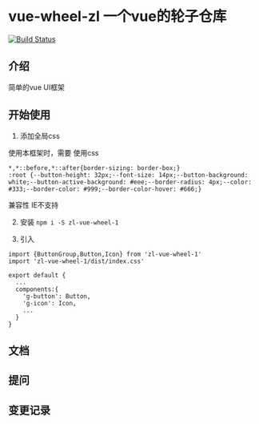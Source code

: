 # vue-wheel-zl   一个vue的轮子仓库
[![Build Status](https://travis-ci.org/xiaohuaye/vue-wheel-zl.svg?branch=master)](https://travis-ci.org/xiaohuaye/vue-wheel-zl)

## 介绍
简单的vue UI框架

## 开始使用

1. 添加全局css

使用本框架时，需要
使用css 
```
*,*::before,*::after{border-sizing: border-box;}
:root {--button-height: 32px;--font-size: 14px;--button-background: white;--button-active-background: #eee;--border-radius: 4px;--color: #333;--border-color: #999;--border-color-hover: #666;}
```
兼容性 IE不支持

2. 安装
`npm i -S zl-vue-wheel-1`

3. 引入
```
import {ButtonGroup,Button,Icon} from 'zl-vue-wheel-1'
import 'zl-vue-wheel-1/dist/index.css' 

export default {
  ...
  components:{
    'g-button': Button,
    'g-icon': Icon,
    ...
  }
}

```

## 文档

## 提问

## 变更记录





